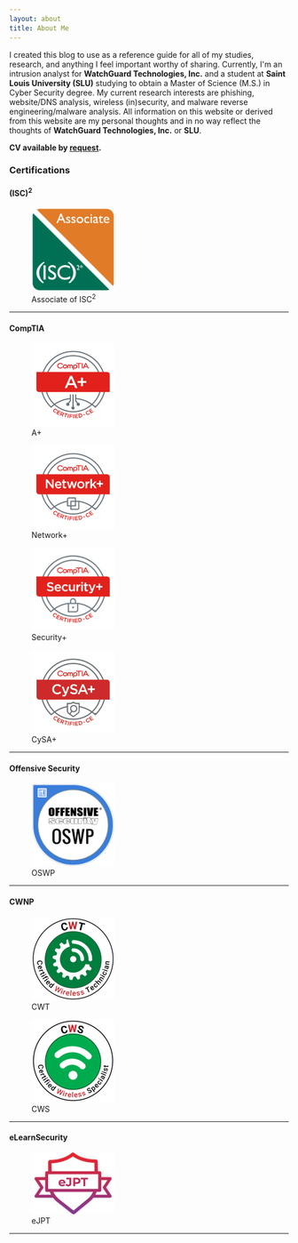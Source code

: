 ```yaml
---
layout: about
title: About Me
---
```


I created this blog to use as a reference guide for all of my studies, research, and anything I feel important worthy of sharing. Currently, I'm an intrusion analyst for **WatchGuard Technologies, Inc.** and a student at **Saint Louis University (SLU)** studying to obtain a Master of Science (M.S.) in Cyber Security degree. My current research interests are phishing, website/DNS analysis, wireless (in)security, and malware reverse engineering/malware analysis. All information on this website or derived from this website are my personal thoughts and in no way reflect the thoughts of **WatchGuard Technologies, Inc.** or **SLU**.

**CV available by [request](/contact/).**

<!--kg-card-end: markdown--><!--kg-card-begin: markdown-->
### Certifications

#### (ISC)<sup>2</sup>
<figure style="width: 150px">
  <img src="/assets/images/certs/isc2_associate.png" alt="">
 <figcaption>Associate of ISC<sup>2</sup></figcaption>
</figure>

---

#### CompTIA

<figure style="width: 150px">
  <img src="/assets/images/certs/A-.png" alt="">
 <figcaption>A+</figcaption>
</figure>
<figure style="width: 150px">
  <img src="/assets/images/certs/Network-.png" alt="">
 <figcaption>Network+</figcaption>
</figure>
<figure style="width: 150px">
  <img src="/assets/images/certs/Security-.png" alt="">
 <figcaption>Security+</figcaption>
</figure>
<figure style="width: 150px">
  <img src="/assets/images/certs/CySA-.png" alt="">
 <figcaption>CySA+</figcaption>
</figure>

---

#### Offensive Security

<figure style="width: 150px">
  <img src="/assets/images/certs/OSWP.png" alt="">
 <figcaption>OSWP</figcaption>
</figure>
 
---
 
#### CWNP

<figure style="width: 150px">
  <img src="/assets/images/certs/cwt.png" alt="">
 <figcaption>CWT</figcaption>
</figure>
<figure style="width: 150px">
  <img src="/assets/images/certs/cws.png" alt="">
 <figcaption>CWS</figcaption>
</figure>

---

#### eLearnSecurity

<figure style="width: 150px" class="align-left">
  <img src="/assets/images/certs/eJPT.png" alt="">
 <figcaption>eJPT</figcaption>
</figure>

---

 <!--kg-card-end: markdown-->
